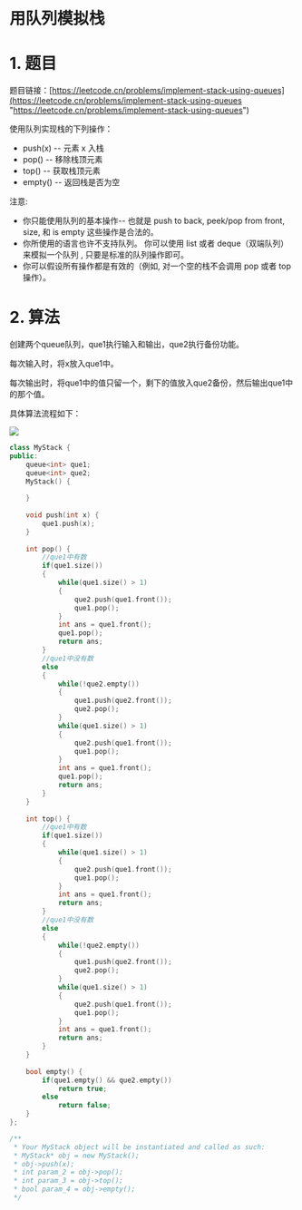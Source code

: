 # 用队列模拟栈

# 1. 题目

题目链接：[https://leetcode.cn/problems/implement-stack-using-queues](https://leetcode.cn/problems/implement-stack-using-queues "https://leetcode.cn/problems/implement-stack-using-queues")

使用队列实现栈的下列操作：

- push(x) -- 元素 x 入栈
- pop() -- 移除栈顶元素
- top() -- 获取栈顶元素
- empty() -- 返回栈是否为空

注意:

- 你只能使用队列的基本操作-- 也就是 push to back, peek/pop from front, size, 和 is empty 这些操作是合法的。
- 你所使用的语言也许不支持队列。 你可以使用 list 或者 deque（双端队列）来模拟一个队列 , 只要是标准的队列操作即可。
- 你可以假设所有操作都是有效的（例如, 对一个空的栈不会调用 pop 或者 top 操作）。

# 2. 算法

创建两个queue队列，que1执行输入和输出，que2执行备份功能。

每次输入时，将x放入que1中。

每次输出时，将que1中的值只留一个，剩下的值放入que2备份，然后输出que1中的那个值。

具体算法流程如下：

![](https://code-thinking.cdn.bcebos.com/gifs/225.用队列实现栈.gif)

```c++
class MyStack {
public:
    queue<int> que1;
    queue<int> que2;
    MyStack() {
        
    }
    
    void push(int x) {
        que1.push(x);
    }
    
    int pop() {
        //que1中有数
        if(que1.size())
        {
            while(que1.size() > 1)
            {
                que2.push(que1.front());
                que1.pop();
            }
            int ans = que1.front();
            que1.pop();
            return ans;
        }
        //que1中没有数
        else
        {
            while(!que2.empty())
            {
                que1.push(que2.front());
                que2.pop();
            }
            while(que1.size() > 1)
            {
                que2.push(que1.front());
                que1.pop();
            }
            int ans = que1.front();
            que1.pop();
            return ans;
        }
    }
    
    int top() {
        //que1中有数
        if(que1.size())
        {
            while(que1.size() > 1)
            {
                que2.push(que1.front());
                que1.pop();
            }
            int ans = que1.front();
            return ans;
        }
        //que1中没有数
        else
        {
            while(!que2.empty())
            {
                que1.push(que2.front());
                que2.pop();
            }
            while(que1.size() > 1)
            {
                que2.push(que1.front());
                que1.pop();
            }
            int ans = que1.front();
            return ans;
        }
    }
    
    bool empty() {
        if(que1.empty() && que2.empty())
            return true;
        else
            return false;
    }
};

/**
 * Your MyStack object will be instantiated and called as such:
 * MyStack* obj = new MyStack();
 * obj->push(x);
 * int param_2 = obj->pop();
 * int param_3 = obj->top();
 * bool param_4 = obj->empty();
 */
```
